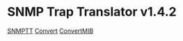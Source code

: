 # SNMP Trap Translator v1.4.2

[SNMPTT](snmptt.md)
[Convert](convert.md)
[ConvertMIB](convertMIB.md)
